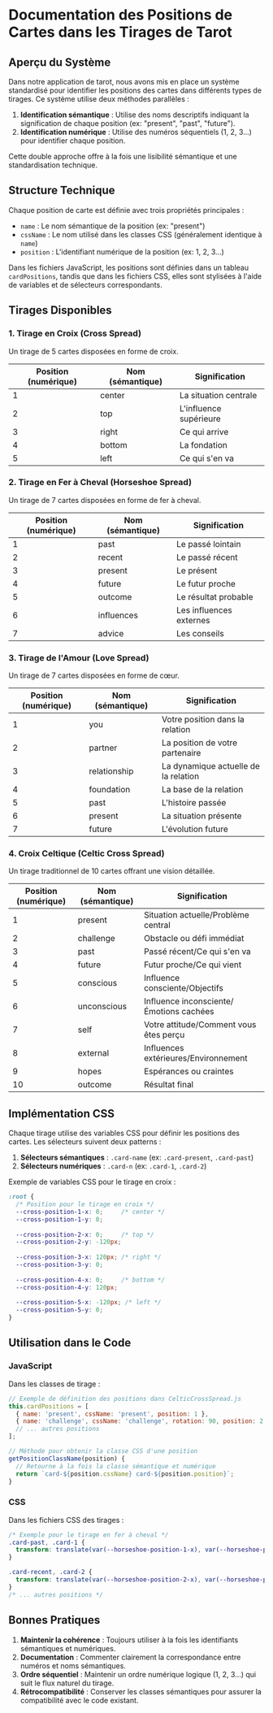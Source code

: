 # Documentation des Positions de Cartes dans les Tirages de Tarot

## Aperçu du Système

Dans notre application de tarot, nous avons mis en place un système standardisé pour identifier les positions des cartes dans différents types de tirages. Ce système utilise deux méthodes parallèles :

1. **Identification sémantique** : Utilise des noms descriptifs indiquant la signification de chaque position (ex: "present", "past", "future").
2. **Identification numérique** : Utilise des numéros séquentiels (1, 2, 3...) pour identifier chaque position.

Cette double approche offre à la fois une lisibilité sémantique et une standardisation technique.

## Structure Technique

Chaque position de carte est définie avec trois propriétés principales :
- `name` : Le nom sémantique de la position (ex: "present")
- `cssName` : Le nom utilisé dans les classes CSS (généralement identique à `name`)
- `position` : L'identifiant numérique de la position (ex: 1, 2, 3...)

Dans les fichiers JavaScript, les positions sont définies dans un tableau `cardPositions`, tandis que dans les fichiers CSS, elles sont stylisées à l'aide de variables et de sélecteurs correspondants.

## Tirages Disponibles

### 1. Tirage en Croix (Cross Spread)

Un tirage de 5 cartes disposées en forme de croix.

| Position (numérique) | Nom (sémantique) | Signification |
|----------------------|------------------|---------------|
| 1 | center | La situation centrale |
| 2 | top | L'influence supérieure |
| 3 | right | Ce qui arrive |
| 4 | bottom | La fondation |
| 5 | left | Ce qui s'en va |

### 2. Tirage en Fer à Cheval (Horseshoe Spread)

Un tirage de 7 cartes disposées en forme de fer à cheval.

| Position (numérique) | Nom (sémantique) | Signification |
|----------------------|------------------|---------------|
| 1 | past | Le passé lointain |
| 2 | recent | Le passé récent |
| 3 | present | Le présent |
| 4 | future | Le futur proche |
| 5 | outcome | Le résultat probable |
| 6 | influences | Les influences externes |
| 7 | advice | Les conseils |

### 3. Tirage de l'Amour (Love Spread)

Un tirage de 7 cartes disposées en forme de cœur.

| Position (numérique) | Nom (sémantique) | Signification |
|----------------------|------------------|---------------|
| 1 | you | Votre position dans la relation |
| 2 | partner | La position de votre partenaire |
| 3 | relationship | La dynamique actuelle de la relation |
| 4 | foundation | La base de la relation |
| 5 | past | L'histoire passée |
| 6 | present | La situation présente |
| 7 | future | L'évolution future |

### 4. Croix Celtique (Celtic Cross Spread)

Un tirage traditionnel de 10 cartes offrant une vision détaillée.

| Position (numérique) | Nom (sémantique) | Signification |
|----------------------|------------------|---------------|
| 1 | present | Situation actuelle/Problème central |
| 2 | challenge | Obstacle ou défi immédiat |
| 3 | past | Passé récent/Ce qui s'en va |
| 4 | future | Futur proche/Ce qui vient |
| 5 | conscious | Influence consciente/Objectifs |
| 6 | unconscious | Influence inconsciente/Émotions cachées |
| 7 | self | Votre attitude/Comment vous êtes perçu |
| 8 | external | Influences extérieures/Environnement |
| 9 | hopes | Espérances ou craintes |
| 10 | outcome | Résultat final |

## Implémentation CSS

Chaque tirage utilise des variables CSS pour définir les positions des cartes. Les sélecteurs suivent deux patterns :

1. **Sélecteurs sémantiques** : `.card-name` (ex: `.card-present`, `.card-past`)
2. **Sélecteurs numériques** : `.card-n` (ex: `.card-1`, `.card-2`) 

Exemple de variables CSS pour le tirage en croix :

```css
:root {
  /* Position pour le tirage en croix */
  --cross-position-1-x: 0;     /* center */
  --cross-position-1-y: 0;
  
  --cross-position-2-x: 0;     /* top */
  --cross-position-2-y: -120px;
  
  --cross-position-3-x: 120px; /* right */
  --cross-position-3-y: 0;
  
  --cross-position-4-x: 0;     /* bottom */
  --cross-position-4-y: 120px;
  
  --cross-position-5-x: -120px; /* left */
  --cross-position-5-y: 0;
}
```

## Utilisation dans le Code

### JavaScript

Dans les classes de tirage :
```javascript
// Exemple de définition des positions dans CelticCrossSpread.js
this.cardPositions = [
  { name: 'present', cssName: 'present', position: 1 },
  { name: 'challenge', cssName: 'challenge', rotation: 90, position: 2 },
  // ... autres positions
];

// Méthode pour obtenir la classe CSS d'une position
getPositionClassName(position) {
  // Retourne à la fois la classe sémantique et numérique
  return `card-${position.cssName} card-${position.position}`;
}
```

### CSS

Dans les fichiers CSS des tirages :
```css
/* Exemple pour le tirage en fer à cheval */
.card-past, .card-1 {
  transform: translate(var(--horseshoe-position-1-x), var(--horseshoe-position-1-y));
}

.card-recent, .card-2 {
  transform: translate(var(--horseshoe-position-2-x), var(--horseshoe-position-2-y));
}
/* ... autres positions */
```

## Bonnes Pratiques

1. **Maintenir la cohérence** : Toujours utiliser à la fois les identifiants sémantiques et numériques.
2. **Documentation** : Commenter clairement la correspondance entre numéros et noms sémantiques.
3. **Ordre séquentiel** : Maintenir un ordre numérique logique (1, 2, 3...) qui suit le flux naturel du tirage.
4. **Rétrocompatibilité** : Conserver les classes sémantiques pour assurer la compatibilité avec le code existant. 